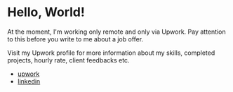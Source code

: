 # Hello, World!

At the moment, I'm working only remote and only via Upwork. Pay attention to this before you write to me about a job offer.

Visit my Upwork profile for more information about my skills, completed projects, hourly rate, client feedbacks etc.

- [upwork](https://clc.la/upwork)
- [linkedin](https://www.linkedin.com/in/vladimir-kamuz-4a192a60/)
